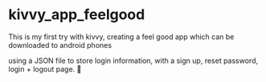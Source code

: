 # kivvy_app_feelgood
This is my first try with kivvy, creating a feel good app which can be downloaded to android phones

using a JSON file to store login information, with a sign up, reset password, login + logout page. 🙂
